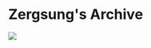 # Zergsung's Archive

<!--
**sungmo0317/sungmo0317** is a ✨ _special_ ✨ repository because its `README.md` (this file) appears on your GitHub profile.

Here are some ideas to get you started:

- 🔭 I’m currently working on ...
- 🌱 I’m currently learning ...
- 👯 I’m looking to collaborate on ...
- 🤔 I’m looking for help with ...
- 💬 Ask me about ...
- 📫 How to reach me: ...
- 😄 Pronouns: ...
- ⚡ Fun fact: ...
-->
<a href="https://zergsung.notion.site/Zergsung-b142c35828bd463088e6f7a33eba3db8" target="_blank"><img src="https://img.shields.io/badge/BLOG-FFFFFF?style=for-the-badge&logo=Notion&logoColor=000000"/></a>
